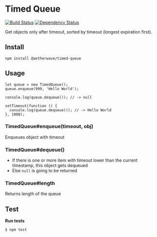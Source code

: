 # Timed Queue

[![Build Status](https://travis-ci.org/Aetherwave/timed-queue.svg)](https://travis-ci.org/Aetherwave/timed-queue) [![Dependency Status](https://david-dm.org/Aetherwave/timed-queue.svg)](https://david-dm.org/Aetherwave/timed-queue)

Get objects only after timeout, sorted by timeout (longest expiration first).

## Install

    npm install @aetherwave/timed-queue

## Usage

    let queue = new TimedQueue();
    queue.enqueue(999, 'Hello World');

    console.log(queue.dequeue()); // -> null

    setTimeout(function () {
      console.log(queue.dequeue()); // -> Hello World
    }, 1000);

### TimedQueue#enqueue(timeout, obj)

Enqueues object with timeout

### TimedQueue#dequeue()

- If there is one or more item with timeout lower than the current timestamp, this object gets dequeued
- Else `null` is going to be returned

### TimedQueue#length

Returns length of the queue

## Test

**Run tests**

    $ npm test
